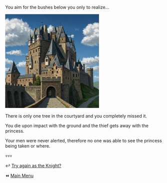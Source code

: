 You aim for the bushes below you only to realize...

![Castle_Path](./img/castle_pathsm.jpg)

There is only one tree in the courtyard and you completely missed it.

You die upon impact with the ground and the thief gets away with the princess.

Your men were never alerted, therefore no one was able to see the princess being taken or where.

:skull::skull::skull:

:leftwards_arrow_with_hook: [Try again as the Knight?](KnightStart.md)

:rewind: [Main Menu](../_main-menu.md)